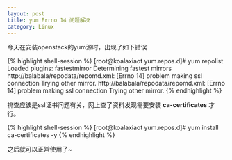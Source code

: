 ```yaml
---
layout: post
title: yum Errno 14 问题解决
category: Linux
---
```


今天在安装openstack的yum源时，出现了如下错误

{% highlight shell-session %}
[root@koalaxiaot yum.repos.d]# yum repolist
Loaded plugins: fastestmirror
Determining fastest mirrors  
http://balabala/repodata/repomd.xml: [Errno 14] problem making ssl connection
Trying other mirror.
http://balabala/repodata/repomd.xml: [Errno 14] problem making ssl connection
Trying other mirror.
{% endhighlight %}

排查应该是ssl证书问题有关，网上查了资料发现需要安装 **ca-certificates** 才行。

{% highlight shell-session %}
[root@koalaxiaot yum.repos.d]# yum install ca-certificates -y
{% endhighlight %}

之后就可以正常使用了~
